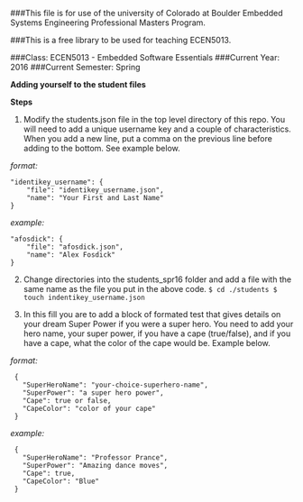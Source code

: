 ###This file is for use of the university of Colorado at Boulder Embedded Systems Engineering Professional Masters Program.

###This is a free library to be used for teaching ECEN5013. 

###Class:  ECEN5013 - Embedded Software Essentials
###Current Year: 2016
###Current Semester: Spring

**Adding yourself to the student files**

**Steps**

1) Modify the students.json file in the top level directory of this repo. You will need to add a unique username key and a couple of characteristics. When you add a new line, put a comma on the previous line before adding to the bottom. See example below.

  *format:*
  ```
  "identikey_username": {
      "file": "identikey_username.json",
      "name": "Your First and Last Name"
  }
  ```
  *example:*
  ```
  "afosdick": {
      "file": "afosdick.json",
      "name": "Alex Fosdick"
  }
  ```

2) Change directories into the students_spr16 folder and add a file with the same name as the file you put in the above code.
        ```
        $ cd ./students
        $ touch indentikey_username.json
        ```

3) In this fill you are to add a block of formated test that gives details on your dream Super Power if you were a super hero. You need to add your hero name, your super power, if you have a cape (true/false), and if you have a cape, what the color of the cape would be. Example below.

  *format:*
  ```
   {
     "SuperHeroName": "your-choice-superhero-name",
     "SuperPower": "a super hero power",
     "Cape": true or false,
     "CapeColor": "color of your cape"
   }
   ```

  *example:*
  ```
   {
     "SuperHeroName": "Professor Prance",
     "SuperPower": "Amazing dance moves",
     "Cape": true,
     "CapeColor": "Blue"
   }
   ```
